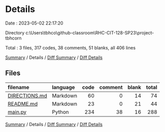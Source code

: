 # Details

Date : 2023-05-02 22:17:20

Directory c:\\Users\\tbhco\\github-classroom\\RHC-CIT-128-SP23\\project-tbhcorn

Total : 3 files,  317 codes, 38 comments, 51 blanks, all 406 lines

[Summary](results.md) / Details / [Diff Summary](diff.md) / [Diff Details](diff-details.md)

## Files
| filename | language | code | comment | blank | total |
| :--- | :--- | ---: | ---: | ---: | ---: |
| [DIRECTIONS.md](/DIRECTIONS.md) | Markdown | 60 | 0 | 14 | 74 |
| [README.md](/README.md) | Markdown | 23 | 0 | 21 | 44 |
| [main.py](/main.py) | Python | 234 | 38 | 16 | 288 |

[Summary](results.md) / Details / [Diff Summary](diff.md) / [Diff Details](diff-details.md)